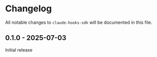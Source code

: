 # Changelog

All notable changes to `claude-hooks-sdk` will be documented in this file.

## 0.1.0 - 2025-07-03

Initial release
